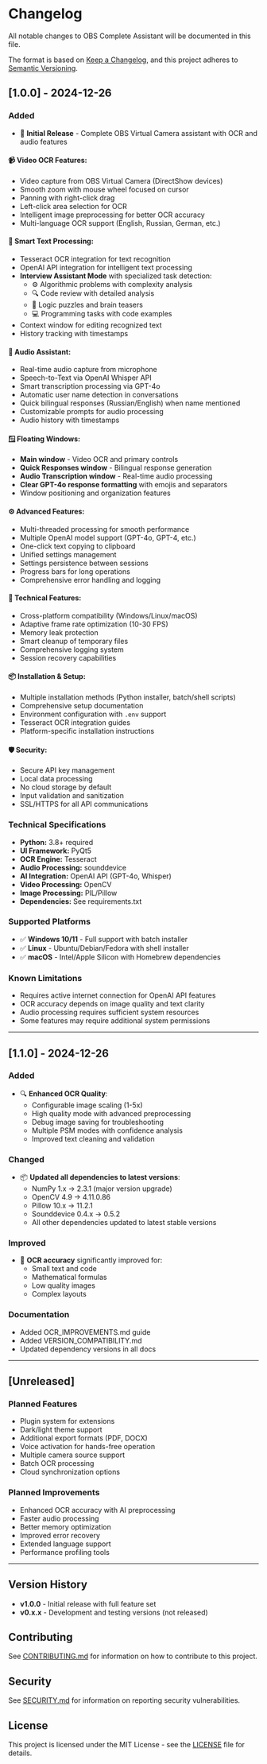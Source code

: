 # Changelog

All notable changes to OBS Complete Assistant will be documented in this file.

The format is based on [Keep a Changelog](https://keepachangelog.com/en/1.0.0/),
and this project adheres to [Semantic Versioning](https://semver.org/spec/v2.0.0.html).

## [1.0.0] - 2024-12-26

### Added
- 🎉 **Initial Release** - Complete OBS Virtual Camera assistant with OCR and audio features

#### 📹 Video OCR Features:
- Video capture from OBS Virtual Camera (DirectShow devices)
- Smooth zoom with mouse wheel focused on cursor
- Panning with right-click drag
- Left-click area selection for OCR
- Intelligent image preprocessing for better OCR accuracy
- Multi-language OCR support (English, Russian, German, etc.)

#### 🧠 Smart Text Processing:
- Tesseract OCR integration for text recognition
- OpenAI API integration for intelligent text processing
- **Interview Assistant Mode** with specialized task detection:
  - ⚙️ Algorithmic problems with complexity analysis
  - 🔍 Code review with detailed analysis
  - 🧩 Logic puzzles and brain teasers
  - 💻 Programming tasks with code examples
- Context window for editing recognized text
- History tracking with timestamps

#### 🎤 Audio Assistant:
- Real-time audio capture from microphone
- Speech-to-Text via OpenAI Whisper API
- Smart transcription processing via GPT-4o
- Automatic user name detection in conversations
- Quick bilingual responses (Russian/English) when name mentioned
- Customizable prompts for audio processing
- Audio history with timestamps

#### 🪟 Floating Windows:
- **Main window** - Video OCR and primary controls
- **Quick Responses window** - Bilingual response generation
- **Audio Transcription window** - Real-time audio processing
- **Clear GPT-4o response formatting** with emojis and separators
- Window positioning and organization features

#### ⚙️ Advanced Features:
- Multi-threaded processing for smooth performance
- Multiple OpenAI model support (GPT-4o, GPT-4, etc.)
- One-click text copying to clipboard
- Unified settings management
- Settings persistence between sessions
- Progress bars for long operations
- Comprehensive error handling and logging

#### 🔧 Technical Features:
- Cross-platform compatibility (Windows/Linux/macOS)
- Adaptive frame rate optimization (10-30 FPS)
- Memory leak protection
- Smart cleanup of temporary files
- Comprehensive logging system
- Session recovery capabilities

#### 📦 Installation & Setup:
- Multiple installation methods (Python installer, batch/shell scripts)
- Comprehensive setup documentation
- Environment configuration with `.env` support
- Tesseract OCR integration guides
- Platform-specific installation instructions

#### 🛡️ Security:
- Secure API key management
- Local data processing
- No cloud storage by default
- Input validation and sanitization
- SSL/HTTPS for all API communications

### Technical Specifications
- **Python:** 3.8+ required
- **UI Framework:** PyQt5
- **OCR Engine:** Tesseract
- **Audio Processing:** sounddevice
- **AI Integration:** OpenAI API (GPT-4o, Whisper)
- **Video Processing:** OpenCV
- **Image Processing:** PIL/Pillow
- **Dependencies:** See requirements.txt

### Supported Platforms
- ✅ **Windows 10/11** - Full support with batch installer
- ✅ **Linux** - Ubuntu/Debian/Fedora with shell installer  
- ✅ **macOS** - Intel/Apple Silicon with Homebrew dependencies

### Known Limitations
- Requires active internet connection for OpenAI API features
- OCR accuracy depends on image quality and text clarity
- Audio processing requires sufficient system resources
- Some features may require additional system permissions

---

## [1.1.0] - 2024-12-26

### Added
- 🔍 **Enhanced OCR Quality**:
  - Configurable image scaling (1-5x)
  - High quality mode with advanced preprocessing
  - Debug image saving for troubleshooting
  - Multiple PSM modes with confidence analysis
  - Improved text cleaning and validation

### Changed
- 📦 **Updated all dependencies to latest versions**:
  - NumPy 1.x → 2.3.1 (major version upgrade)
  - OpenCV 4.9 → 4.11.0.86
  - Pillow 10.x → 11.2.1
  - Sounddevice 0.4.x → 0.5.2
  - All other dependencies updated to latest stable versions

### Improved
- 🎯 **OCR accuracy** significantly improved for:
  - Small text and code
  - Mathematical formulas
  - Low quality images
  - Complex layouts

### Documentation
- Added OCR_IMPROVEMENTS.md guide
- Added VERSION_COMPATIBILITY.md
- Updated dependency versions in all docs

---

## [Unreleased]

### Planned Features
- Plugin system for extensions
- Dark/light theme support
- Additional export formats (PDF, DOCX)
- Voice activation for hands-free operation
- Multiple camera source support
- Batch OCR processing
- Cloud synchronization options

### Planned Improvements
- Enhanced OCR accuracy with AI preprocessing
- Faster audio processing
- Better memory optimization
- Improved error recovery
- Extended language support
- Performance profiling tools

---

## Version History

- **v1.0.0** - Initial release with full feature set
- **v0.x.x** - Development and testing versions (not released)

## Contributing

See [CONTRIBUTING.md](CONTRIBUTING.md) for information on how to contribute to this project.

## Security

See [SECURITY.md](SECURITY.md) for information on reporting security vulnerabilities.

## License

This project is licensed under the MIT License - see the [LICENSE](LICENSE) file for details.